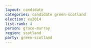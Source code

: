 ```yaml
---
layout: candidate
categories: candidate green-scotland
election: eu2014
list-rank: 4
person: grace-murray
region: scotland
party: green-scotland
---
```

